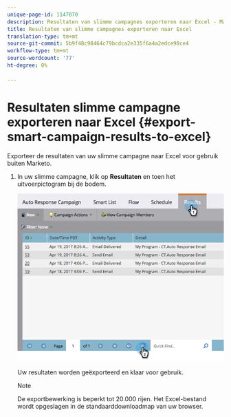 ```yaml
---
unique-page-id: 1147070
description: Resultaten van slimme campagnes exporteren naar Excel - Marketo Docs - Productdocumentatie
title: Resultaten van slimme campagnes exporteren naar Excel
translation-type: tm+mt
source-git-commit: 5b9f48c98464c79bcdca2e335f6a4a2edce98ce4
workflow-type: tm+mt
source-wordcount: '77'
ht-degree: 0%

---
```



# Resultaten slimme campagne exporteren naar Excel {#export-smart-campaign-results-to-excel}

Exporteer de resultaten van uw slimme campagne naar Excel voor gebruik buiten Marketo.

1. In uw slimme campagne, klik op **Resultaten** en toen het uitvoerpictogram bij de bodem.

   ![](assets/exportexcel-hands.png)

   Uw resultaten worden geëxporteerd en klaar voor gebruik.

   >[!NOTE]
   >
   >De exportbewerking is beperkt tot 20.000 rijen. Het Excel-bestand wordt opgeslagen in de standaarddownloadmap van uw browser.
